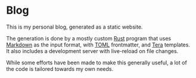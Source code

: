 # Blog

This is my personal blog, generated as a static website.

The generation is done by a mostly custom [Rust](https://rust-lang.org) program
that uses [Markdown](https://daringfireball.net/projects/markdown/) as the input
format, with [TOML](https://toml.io) frontmatter, and
[Tera](https://keats.github.io/tera/) templates. It also includes a development
server with live-reload on file changes.

While some efforts have been made to make this generally useful, a lot of the
code is tailored towards my own needs.
